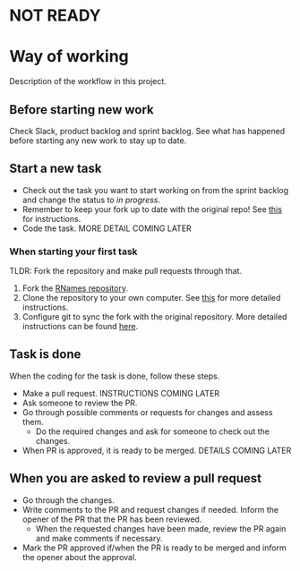 # NOT READY
# Way of working 

Description of the workflow in this project.

## Before starting new work

Check Slack, product backlog and sprint backlog. See what has happened before starting any new work to stay up to date.

## Start a new task

* Check out the task you want to start working on from the sprint backlog and change the status to *in progress*.
* Remember to keep your fork up to date with the original repo! See [this](https://docs.github.com/en/github/collaborating-with-pull-requests/working-with-forks/syncing-a-fork) for instructions.
* Code the task. MORE DETAIL COMING LATER

### When starting your first task

TLDR: Fork the repository and make pull requests through that.

1. Fork the [RNames repository](https://github.com/karilint/rnames).
2. Clone the repository to your own computer. See [this](https://docs.github.com/en/get-started/quickstart/fork-a-repo#cloning-your-forked-repository) for more detailed instructions.
3. Configure git to sync the fork with the original repository. More detailed instructions can be found [here](https://docs.github.com/en/github/collaborating-with-pull-requests/working-with-forks/syncing-a-fork).

## Task is done

When the coding for the task is done, follow these steps.
* Make a pull request. INSTRUCTIONS COMING LATER
* Ask someone to review the PR.
* Go through possible comments or requests for changes and assess them.
  * Do the required changes and ask for someone to check out the changes.
* When PR is approved, it is ready to be merged. DETAILS COMING LATER

## When you are asked to review a pull request

* Go through the changes.
* Write comments to the PR and request changes if needed. Inform the opener of the PR that the PR has been reviewed.
  * When the requested changes have been made, review the PR again and make comments if necessary.
* Mark the PR approved if/when the PR is ready to be merged and inform the opener about the approval.


